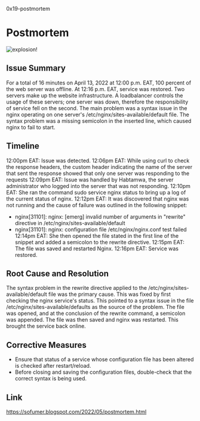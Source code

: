 0x19-postmortem

# Postmortem

![explosion!](C:\Users\Owner\Desktop\posttt\alx-system_engineering-devops\0x19-postmortem\explosion-oops-my.jpg)


## Issue Summary

For a total of 16 minutes on April 13, 2022 at 12:00 p.m. EAT, 100 percent of the web server was offline. At 12:16 p.m. EAT, service was restored. Two servers make up the website infrastructure. A loadbalancer controls the usage of these servers; one server was down, therefore the responsibility of service fell on the second. The main problem was a syntax issue in the nginx operating on one server's /etc/nginx/sites-available/default file. The syntax problem was a missing semicolon in the inserted line, which caused nginx to fail to start.

## Timeline

12:00pm EAT: Issue was detected. 12:06pm EAT: While using curl to check the response headers, the custom header indicating the name of the server that sent the response showed that only one server was responding to the requests 12:09pm EAT: Issue was handled by Habtamwa, the server administrator who logged into the server that was not responding. 12:10pm EAT: She ran the command sudo service nginx status to bring up a log of the current status of nginx. 12:12pm EAT: It was discovered that nginx was not running and the cause of failure was outlined in the following snippet:

*	nginx[31101]: nginx: [emerg] invalid number of arguments in "rewrite" directive in /etc/nginx/sites-available/default
* 	nginx[31101]: nginx: configuration file /etc/nginx/nginx.conf test failed 12:14pm EAT: She then opened the file stated in the first line of the snippet and added a semicolon to the rewrite directive. 12:15pm EAT: The file was saved and restarted Nginx. 12:16pm EAT: Service was restored.

## Root Cause and Resolution

The syntax problem in the rewrite directive applied to the /etc/nginx/sites-available/default file was the primary cause. This was fixed by first checking the nginx service's status. This pointed to a syntax issue in the file /etc/nginx/sites-available/defaults as the source of the problem. The file was opened, and at the conclusion of the rewrite command, a semicolon was appended. The file was then saved and nginx was restarted. This brought the service back online.

## Corrective Measures

* Ensure that status of a service whose configuration file has been altered is checked after restart/reload.
* Before closing and saving the configuration files, double-check that the correct syntax is being used.

## Link
https://sofumer.blogspot.com/2022/05/postmortem.html

